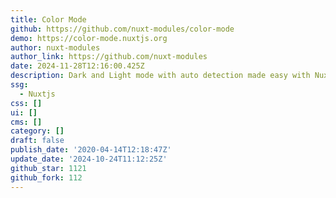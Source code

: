 ```yaml
---
title: Color Mode
github: https://github.com/nuxt-modules/color-mode
demo: https://color-mode.nuxtjs.org
author: nuxt-modules
author_link: https://github.com/nuxt-modules
date: 2024-11-28T12:16:00.425Z
description: Dark and Light mode with auto detection made easy with Nuxt 🌗
ssg:
  - Nuxtjs
css: []
ui: []
cms: []
category: []
draft: false
publish_date: '2020-04-14T12:18:47Z'
update_date: '2024-10-24T11:12:25Z'
github_star: 1121
github_fork: 112
---
```

